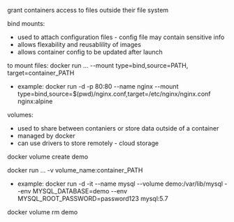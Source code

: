 grant containers access to files outside their file system

bind mounts:

- used to attach configuration files - config file may contain sensitive info
- allows flexability and reusablility of images
- allows container config to be updated after launch

to mount files: docker run ... --mount type=bind,source=PATH, target=container_PATH

- example: docker run -d -p 80:80 --name nginx --mount type=bind,source=$(pwd)/nginx.conf,target=/etc/nginx/nginx.conf nginx:alpine


volumes:

- used to share between contaniers or store data outside of a container
- managed by docker
- can use drivers to store remotely - cloud storage

docker volume create demo

docker run ... -v volume_name:container_PATH

 - example: docker run -d -it --name mysql --volume demo:/var/lib/mysql --env MYSQL_DATABASE=demo --env MYSQL_ROOT_PASSWORD=password123 mysql:5.7

docker volume rm demo